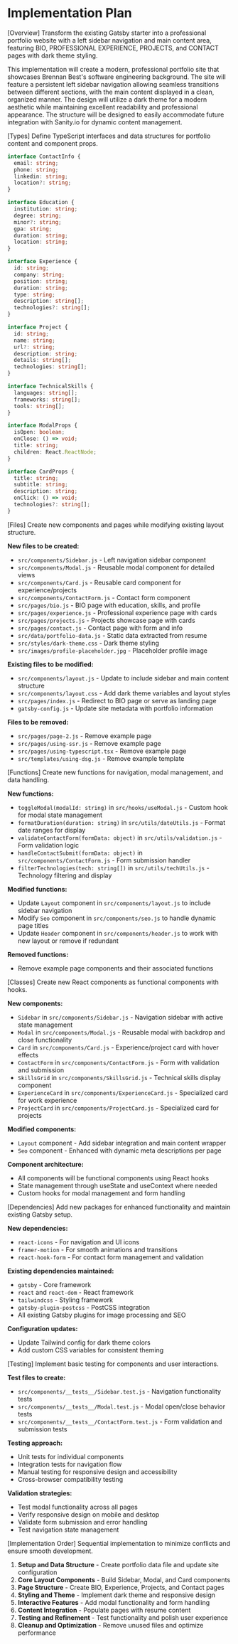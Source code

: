 # Implementation Plan

[Overview]
Transform the existing Gatsby starter into a professional portfolio website with a left sidebar navigation and main content area, featuring BIO, PROFESSIONAL EXPERIENCE, PROJECTS, and CONTACT pages with dark theme styling.

This implementation will create a modern, professional portfolio site that showcases Brennan Best's software engineering background. The site will feature a persistent left sidebar navigation allowing seamless transitions between different sections, with the main content displayed in a clean, organized manner. The design will utilize a dark theme for a modern aesthetic while maintaining excellent readability and professional appearance. The structure will be designed to easily accommodate future integration with Sanity.io for dynamic content management.

[Types]
Define TypeScript interfaces and data structures for portfolio content and component props.

```typescript
interface ContactInfo {
  email: string;
  phone: string;
  linkedin: string;
  location?: string;
}

interface Education {
  institution: string;
  degree: string;
  minor?: string;
  gpa: string;
  duration: string;
  location: string;
}

interface Experience {
  id: string;
  company: string;
  position: string;
  duration: string;
  type: string;
  description: string[];
  technologies?: string[];
}

interface Project {
  id: string;
  name: string;
  url?: string;
  description: string;
  details: string[];
  technologies: string[];
}

interface TechnicalSkills {
  languages: string[];
  frameworks: string[];
  tools: string[];
}

interface ModalProps {
  isOpen: boolean;
  onClose: () => void;
  title: string;
  children: React.ReactNode;
}

interface CardProps {
  title: string;
  subtitle: string;
  description: string;
  onClick: () => void;
  technologies?: string[];
}
```

[Files]
Create new components and pages while modifying existing layout structure.

**New files to be created:**
- `src/components/Sidebar.js` - Left navigation sidebar component
- `src/components/Modal.js` - Reusable modal component for detailed views
- `src/components/Card.js` - Reusable card component for experience/projects
- `src/components/ContactForm.js` - Contact form component
- `src/pages/bio.js` - BIO page with education, skills, and profile
- `src/pages/experience.js` - Professional experience page with cards
- `src/pages/projects.js` - Projects showcase page with cards
- `src/pages/contact.js` - Contact page with form and info
- `src/data/portfolio-data.js` - Static data extracted from resume
- `src/styles/dark-theme.css` - Dark theme styling
- `src/images/profile-placeholder.jpg` - Placeholder profile image

**Existing files to be modified:**
- `src/components/layout.js` - Update to include sidebar and main content structure
- `src/components/layout.css` - Add dark theme variables and layout styles
- `src/pages/index.js` - Redirect to BIO page or serve as landing page
- `gatsby-config.js` - Update site metadata with portfolio information

**Files to be removed:**
- `src/pages/page-2.js` - Remove example page
- `src/pages/using-ssr.js` - Remove example page
- `src/pages/using-typescript.tsx` - Remove example page
- `src/templates/using-dsg.js` - Remove example template

[Functions]
Create new functions for navigation, modal management, and data handling.

**New functions:**
- `toggleModal(modalId: string)` in `src/hooks/useModal.js` - Custom hook for modal state management
- `formatDuration(duration: string)` in `src/utils/dateUtils.js` - Format date ranges for display
- `validateContactForm(formData: object)` in `src/utils/validation.js` - Form validation logic
- `handleContactSubmit(formData: object)` in `src/components/ContactForm.js` - Form submission handler
- `filterTechnologies(tech: string[])` in `src/utils/techUtils.js` - Technology filtering and display

**Modified functions:**
- Update `Layout` component in `src/components/layout.js` to include sidebar navigation
- Modify `Seo` component in `src/components/seo.js` to handle dynamic page titles
- Update `Header` component in `src/components/header.js` to work with new layout or remove if redundant

**Removed functions:**
- Remove example page components and their associated functions

[Classes]
Create new React components as functional components with hooks.

**New components:**
- `Sidebar` in `src/components/Sidebar.js` - Navigation sidebar with active state management
- `Modal` in `src/components/Modal.js` - Reusable modal with backdrop and close functionality
- `Card` in `src/components/Card.js` - Experience/project card with hover effects
- `ContactForm` in `src/components/ContactForm.js` - Form with validation and submission
- `SkillsGrid` in `src/components/SkillsGrid.js` - Technical skills display component
- `ExperienceCard` in `src/components/ExperienceCard.js` - Specialized card for work experience
- `ProjectCard` in `src/components/ProjectCard.js` - Specialized card for projects

**Modified components:**
- `Layout` component - Add sidebar integration and main content wrapper
- `Seo` component - Enhanced with dynamic meta descriptions per page

**Component architecture:**
- All components will be functional components using React hooks
- State management through useState and useContext where needed
- Custom hooks for modal management and form handling

[Dependencies]
Add new packages for enhanced functionality and maintain existing Gatsby setup.

**New dependencies:**
- `react-icons` - For navigation and UI icons
- `framer-motion` - For smooth animations and transitions
- `react-hook-form` - For contact form management and validation

**Existing dependencies maintained:**
- `gatsby` - Core framework
- `react` and `react-dom` - React framework
- `tailwindcss` - Styling framework
- `gatsby-plugin-postcss` - PostCSS integration
- All existing Gatsby plugins for image processing and SEO

**Configuration updates:**
- Update Tailwind config for dark theme colors
- Add custom CSS variables for consistent theming

[Testing]
Implement basic testing for components and user interactions.

**Test files to create:**
- `src/components/__tests__/Sidebar.test.js` - Navigation functionality tests
- `src/components/__tests__/Modal.test.js` - Modal open/close behavior tests
- `src/components/__tests__/ContactForm.test.js` - Form validation and submission tests

**Testing approach:**
- Unit tests for individual components
- Integration tests for navigation flow
- Manual testing for responsive design and accessibility
- Cross-browser compatibility testing

**Validation strategies:**
- Test modal functionality across all pages
- Verify responsive design on mobile and desktop
- Validate form submission and error handling
- Test navigation state management

[Implementation Order]
Sequential implementation to minimize conflicts and ensure smooth development.

1. **Setup and Data Structure** - Create portfolio data file and update site configuration
2. **Core Layout Components** - Build Sidebar, Modal, and Card components
3. **Page Structure** - Create BIO, Experience, Projects, and Contact pages
4. **Styling and Theme** - Implement dark theme and responsive design
5. **Interactive Features** - Add modal functionality and form handling
6. **Content Integration** - Populate pages with resume content
7. **Testing and Refinement** - Test functionality and polish user experience
8. **Cleanup and Optimization** - Remove unused files and optimize performance
